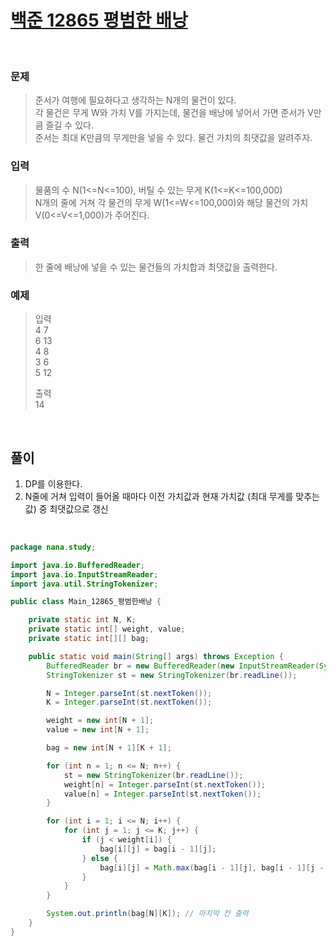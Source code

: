 # [백준 12865 평범한 배낭](https://www.acmicpc.net/problem/12865)
<br>

### 문제
> 준서가 여행에 필요하다고 생각하는 N개의 물건이 있다.  
> 각 물건은 무게 W와 가치 V를 가지는데, 물건을 배낭에 넣어서 가면 준서가 V만큼 즐길 수 있다.  
> 준서는 최대 K만큼의 무게만을 넣을 수 있다. 물건 가치의 최댓값을 알려주자.  

### 입력
> 물품의 수 N(1<=N<=100), 버틸 수 있는 무게 K(1<=K<=100,000)  
> N개의 줄에 거쳐 각 물건의 무게 W(1<=W<=100,000)와 해당 물건의 가치 V(0<=V<=1,000)가 주어진다.

### 출력
> 한 줄에 배낭에 넣을 수 있는 물건들의 가치합과 최댓값을 출력한다.

### 예제
> 입력    
> 4 7      
> 6 13    
> 4 8     
> 3 6    
> 5 12  
>
> 출력    
> 14   

<br>

## 풀이
1. DP를 이용한다.
2. N줄에 거쳐 입력이 들어올 때마다 이전 가치값과 현재 가치값 (최대 무게를 맞추는 값) 중 최댓값으로 갱신


<br>

```java
package nana.study;

import java.io.BufferedReader;
import java.io.InputStreamReader;
import java.util.StringTokenizer;

public class Main_12865_평범한배낭 {

	private static int N, K;
	private static int[] weight, value;
	private static int[][] bag;

	public static void main(String[] args) throws Exception {
		BufferedReader br = new BufferedReader(new InputStreamReader(System.in));
		StringTokenizer st = new StringTokenizer(br.readLine());

		N = Integer.parseInt(st.nextToken());
		K = Integer.parseInt(st.nextToken());

		weight = new int[N + 1];
		value = new int[N + 1];

		bag = new int[N + 1][K + 1];

		for (int n = 1; n <= N; n++) {
			st = new StringTokenizer(br.readLine());
			weight[n] = Integer.parseInt(st.nextToken());
			value[n] = Integer.parseInt(st.nextToken());
		}

		for (int i = 1; i <= N; i++) {
			for (int j = 1; j <= K; j++) {
				if (j < weight[i]) {
					bag[i][j] = bag[i - 1][j];
				} else {
					bag[i][j] = Math.max(bag[i - 1][j], bag[i - 1][j - weight[i]] + value[i]);
				}
			}
		}

		System.out.println(bag[N][K]); // 마지막 칸 출력
	}
}
```
